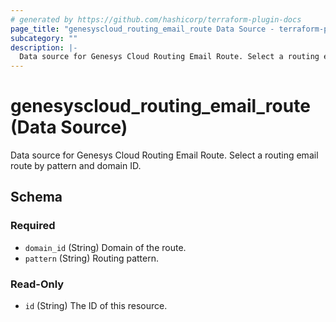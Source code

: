 ```yaml
---
# generated by https://github.com/hashicorp/terraform-plugin-docs
page_title: "genesyscloud_routing_email_route Data Source - terraform-provider-genesyscloud"
subcategory: ""
description: |-
  Data source for Genesys Cloud Routing Email Route. Select a routing email route by pattern and domain ID.
---
```


# genesyscloud_routing_email_route (Data Source)

Data source for Genesys Cloud Routing Email Route. Select a routing email route by pattern and domain ID.



<!-- schema generated by tfplugindocs -->
## Schema

### Required

- `domain_id` (String) Domain of the route.
- `pattern` (String) Routing pattern.

### Read-Only

- `id` (String) The ID of this resource.
